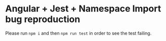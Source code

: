 # Angular + Jest + Namespace Import bug reproduction

Please run `npm i` and then `npm run test` in order to see the test failing.
